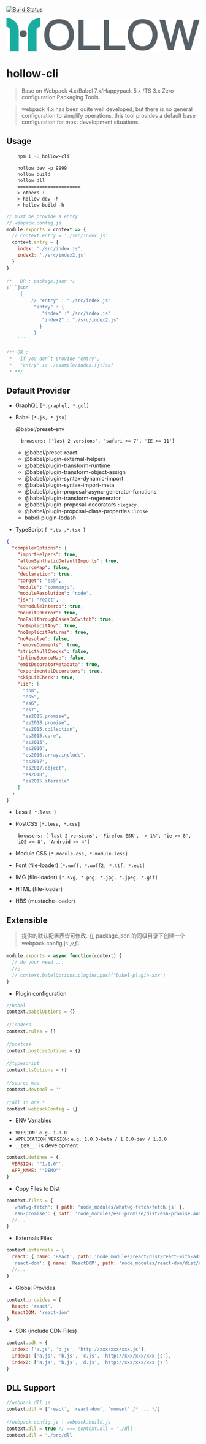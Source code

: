 [![Build Status](https://www.travis-ci.org/nanyuantingfeng/hollow-cli.svg?branch=master)](https://www.travis-ci.org/nanyuantingfeng/hollow-cli)

![](./assets/hollow.svg)

# hollow-cli

> Base on Webpack 4.x/Babel 7.x/Happypack 5.x /TS 3.x Zero configuration Packaging Tools.

> webpack 4.x has been quite well developed, but there is no general configuration to simplify operations.
> this tool provides a default base configuration for most development situations.

## Usage

```bash
    npm i -D hollow-cli
```

```CLI
    hollow dev -p 9999
    hollow build
    hollow dll
    =======================
    > others :
    > hollow dev -h
    > hollow build -h
```

````js
// must be provide a entry
// webpack.config.js
module.exports = context => {
  // context.entry = './src/index.js'
  context.entry = {
    index: './src/index.js',
    index2: './src/index2.js'
  }
}

/*   OR : package.json */
;```json
     {
         // "entry" : "./src/index.js"
          "entry" : {
             "index" :"./src/index.js"
             "index2" : "./src/index2.js"
            }
          }
    ```

/** OR :
 *   if you don`t provide "entry",
 *   "entry" is ./example/index.[jt]sx?
 * **/
````

## Default Provider

- GraphQL `[*.graphql, *.gql]`

- Babel `[*.js, *.jsx]`

  @babel/preset-env

  ```
    browsers: ['last 2 versions', 'safari >= 7', 'IE >= 11']
  ```

  - @babel/preset-react
  - @babel/plugin-external-helpers
  - @babel/plugin-transform-runtime
  - @babel/plugin-transform-object-assign
  - @babel/plugin-syntax-dynamic-import
  - @babel/plugin-syntax-import-meta
  - @babel/plugin-proposal-async-generator-functions
  - @babel/plugin-transform-regenerator
  - @babel/plugin-proposal-decorators `:legacy`
  - @babel/plugin-proposal-class-properties `:loose`
  - babel-plugin-lodash

- TypeScript `[ *.ts ,*.tsx ]`

```json
{
  "compilerOptions": {
    "importHelpers": true,
    "allowSyntheticDefaultImports": true,
    "sourceMap": false,
    "declaration": true,
    "target": "es5",
    "module": "commonjs",
    "moduleResolution": "node",
    "jsx": "react",
    "esModuleInterop": true,
    "noEmitOnError": true,
    "noFallthroughCasesInSwitch": true,
    "noImplicitAny": true,
    "noImplicitReturns": true,
    "noResolve": false,
    "removeComments": true,
    "strictNullChecks": false,
    "inlineSourceMap": false,
    "emitDecoratorMetadata": true,
    "experimentalDecorators": true,
    "skipLibCheck": true,
    "lib": [
      "dom",
      "es5",
      "es6",
      "es7",
      "es2015.promise",
      "es2018.promise",
      "es2015.collection",
      "es2015.core",
      "es2015",
      "es2016",
      "es2016.array.include",
      "es2017",
      "es2017.object",
      "es2018",
      "es2015.iterable"
    ]
  }
}
```

- Less `[ *.less ]`

- PostCSS `[*.less, *.css]`

  ```
   browsers: ['last 2 versions', 'Firefox ESR', '> 1%', 'ie >= 8', 'iOS >= 8', 'Android >= 4']
  ```

- Module CSS `[*.module.css, *.module.less]`
- Font (file-loader) `[*.woff, *.woff2, *.ttf, *.eot]`
- IMG (file-loader) `[*.svg, *.png, *.jpg, *.jpeg, *.gif]`
- HTML (file-loader)
- HBS (mustache-loader)

## Extensible

> 提供的默认配置表皆可修改.
> 在 package.json 的同级目录下创建一个 webpack.config.js 文件

```javascript
module.exports = async function(context) {
  // do your need ...
  //e.
  // context.babelOptions.plugins.push("babel-plugin-xxx")
}
```

- Plugin configuration

```javascript
//Babel
context.babelOptions = {}

//loaders
context.rules = []

//postcss
context.postcssOptions = {}

//typescript
context.tsOptions = {}

//source-map
context.devtool = ''

//all in one *
context.webpackConfig = {}
```

- ENV Variables

* `VERSION` : `e.g. 1.0.0`
* `APPLICATION_VERSION`: `e.g. 1.0.0-beta / 1.0.0-dev / 1.0.0`
* `__DEV__` : is development

```javascript
context.defines = {
  VERSION: '"1.0.0"',
  APP_NAME: '"DEMO"'
}
```

- Copy Files to Dist

```javascript
context.files = {
  'whatwg-fetch': { path: 'node_modules/whatwg-fetch/fetch.js' },
  'es6-promise': { path: 'node_modules/es6-promise/dist/es6-promise.auto.min.js' }
  //...
}
```

- Externals Files

```javascript
context.externals = {
  react: { name: 'React', path: 'node_modules/react/dist/react-with-addons.js' },
  'react-dom': { name: 'ReactDOM', path: 'node_modules/react-dom/dist/react-dom.js' }
  //...
}
```

- Global Provides

```javascript
context.provides = {
  React: 'react',
  ReactDOM: 'react-dom'
}
```

- SDK (include CDN Files)

```javascript
context.sdk = {
  index: ['a.js', 'b,js', 'http://xxx/xxx/xxx.js'],
  index1: ['a.js', 'b,js', 'c.js', 'http://xxx/xxx/xxx.js'],
  index2: ['a.js', 'b,js', 'd.js', 'http://xxx/xxx/xxx.js']
}
```

## DLL Support

```javascript
//webpack.dll.js
context.dll = ['react', 'react-dom', 'moment' /* ... */]

//webpack.config.js | webpack.build.js
context.dll = true // === context.dll = './dll'
context.dll = './src/dll'
```
